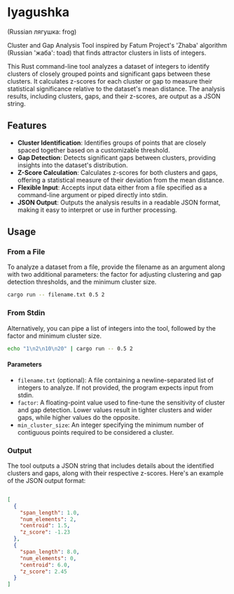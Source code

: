 # lyagushka

(Russian лягушка: frog)

Cluster and Gap Analysis Tool inspired by Fatum Project's 'Zhaba' algorithm (Russian 'жаба': toad) that finds attractor clusters in lists of integers.

This Rust command-line tool analyzes a dataset of integers to identify clusters of closely grouped points and significant gaps between these clusters. It calculates z-scores for each cluster or gap to measure their statistical significance relative to the dataset's mean distance. The analysis results, including clusters, gaps, and their z-scores, are output as a JSON string.

## Features

- **Cluster Identification**: Identifies groups of points that are closely spaced together based on a customizable threshold.
- **Gap Detection**: Detects significant gaps between clusters, providing insights into the dataset's distribution.
- **Z-Score Calculation**: Calculates z-scores for both clusters and gaps, offering a statistical measure of their deviation from the mean distance.
- **Flexible Input**: Accepts input data either from a file specified as a command-line argument or piped directly into stdin.
- **JSON Output**: Outputs the analysis results in a readable JSON format, making it easy to interpret or use in further processing.

## Usage

### From a File

To analyze a dataset from a file, provide the filename as an argument along with two additional parameters: the factor for adjusting clustering and gap detection thresholds, and the minimum cluster size.

```sh
cargo run -- filename.txt 0.5 2
```

### From Stdin

Alternatively, you can pipe a list of integers into the tool, followed by the factor and minimum cluster size.

```sh
echo "1\n2\n10\n20" | cargo run -- 0.5 2
```

#### Parameters

*  `filename.txt` (optional): A file containing a newline-separated list of integers to analyze. If not provided, the program expects input from stdin.
*  `factor`: A floating-point value used to fine-tune the sensitivity of cluster and gap detection. Lower values result in tighter clusters and wider gaps, while higher values do the opposite.
*  `min_cluster_size`: An integer specifying the minimum number of contiguous points required to be considered a cluster.

### Output

The tool outputs a JSON string that includes details about the identified clusters and gaps, along with their respective z-scores. Here's an example of the JSON output format:

```json

[
  {
    "span_length": 1.0,
    "num_elements": 2,
    "centroid": 1.5,
    "z_score": -1.23
  },
  {
    "span_length": 8.0,
    "num_elements": 0,
    "centroid": 6.0,
    "z_score": 2.45
  }
]
```
